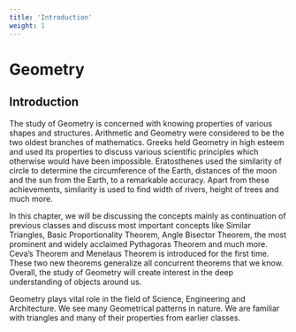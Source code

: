 ```yaml
---
title: 'Introduction'
weight: 1
---
```

# Geometry
## Introduction

The study of Geometry is concerned with knowing properties of various shapes and 
structures. Arithmetic and Geometry were considered to be the two oldest branches of 
mathematics. Greeks held Geometry in high esteem and used its properties to discuss 
various scientific principles which otherwise would have been impossible. Eratosthenes 
used the similarity of circle to determine the circumference of the Earth, distances 
of the moon and the sun from the Earth, to a remarkable accuracy. Apart from these 
achievements, similarity is used to find width of rivers, height of trees and much more. 

In this chapter, we will be discussing the concepts mainly as continuation of previous 
classes and discuss most important concepts like Similar Triangles, Basic Proportionality 
Theorem, Angle Bisector Theorem, the most prominent and widely acclaimed Pythagoras 
Theorem and much more. Ceva’s Theorem and Menelaus Theorem is introduced for the first 
time. These two new theorems generalize all concurrent theorems that we know. Overall, the 
study of Geometry will create interest in the deep understanding of objects around us. 
 
Geometry plays vital role in the field of Science, Engineering and Architecture. We 
see many Geometrical patterns in nature. We are familiar with triangles and many of their 
properties from earlier classes.